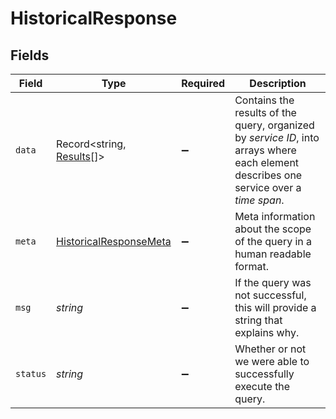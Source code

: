 # HistoricalResponse


## Fields

| Field                                                                                                                                  | Type                                                                                                                                   | Required                                                                                                                               | Description                                                                                                                            |
| -------------------------------------------------------------------------------------------------------------------------------------- | -------------------------------------------------------------------------------------------------------------------------------------- | -------------------------------------------------------------------------------------------------------------------------------------- | -------------------------------------------------------------------------------------------------------------------------------------- |
| `data`                                                                                                                                 | Record<string, [Results](../../models/shared/results.md)[]>                                                                            | :heavy_minus_sign:                                                                                                                     | Contains the results of the query, organized by *service ID*, into arrays where each element describes one service over a *time span*. |
| `meta`                                                                                                                                 | [HistoricalResponseMeta](../../models/shared/historicalresponsemeta.md)                                                                | :heavy_minus_sign:                                                                                                                     | Meta information about the scope of the query in a human readable format.                                                              |
| `msg`                                                                                                                                  | *string*                                                                                                                               | :heavy_minus_sign:                                                                                                                     | If the query was not successful, this will provide a string that explains why.                                                         |
| `status`                                                                                                                               | *string*                                                                                                                               | :heavy_minus_sign:                                                                                                                     | Whether or not we were able to successfully execute the query.                                                                         |